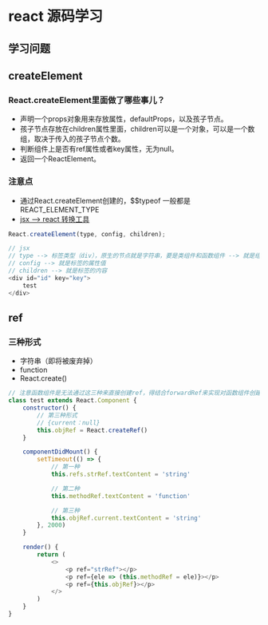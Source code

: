 # react 源码学习

## 学习问题





## createElement
### React.createElement里面做了哪些事儿？
- 声明一个props对象用来存放属性，defaultProps，以及孩子节点。
- 孩子节点存放在children属性里面，children可以是一个对象，可以是一个数组，取决于传入的孩子节点个数。
- 判断组件上是否有ref属性或者key属性，无为null。
- 返回一个ReactElement。

### 注意点
- 通过React.createElement创建的，$$typeof 一般都是 REACT_ELEMENT_TYPE
- [jsx --> react 转换工具](https://www.babeljs.cn/repl)

```javascript
React.createElement(type, config, children);

// jsx
// type --> 标签类型（div），原生的节点就是字符串，要是类组件和函数组件 --> 就是组件
// config --> 就是标签的属性值
// children --> 就是标签的内容
<div id="id" key="key">
    test
</div>
```




## ref
### 三种形式
- 字符串（即将被废弃掉）
- function
- React.create()

```javascript
// 注意函数组件是无法通过这三种来直接创建ref，得结合forwardRef来实现对函数组件创建ref
class test extends React.Component {
    constructor() {
        // 第三种形式
        // {current：null}
        this.objRef = React.createRef()
    }

    componentDidMount() {
        setTimeout(() => {
            // 第一种
            this.refs.strRef.textContent = 'string'

            // 第二种
            this.methodRef.textContent = 'function'

            // 第三种
            this.objRef.current.textContent = 'string'
        }, 2000)
    }

    render() {
        return (
            <>
                <p ref="strRef"></p>
                <p ref={ele => (this.methodRef = ele)}></p>
                <p ref={this.objRef}></p>
            </>
        )
    }
}
```